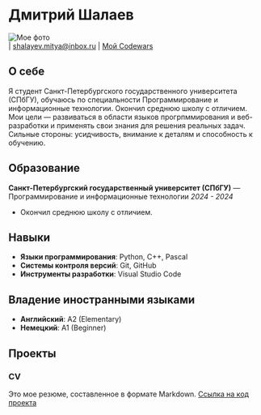 # Дмитрий Шалаев
![Мое фото](https://github.com/user-attachments/assets/d8ba13c7-4836-4e56-a999-d1a6b154cea8)  
| shalayev.mitya@inbox.ru | [Мой Codewars](https://www.codewars.com/users/Fitodmitry)

## О себе
Я студент Санкт-Петербургского государственного университета (СПбГУ), обучаюсь по специальности Программирование и информационные технологии.
Окончил среднюю школу с отличием. Мои цели — развиваться в области языков прогрпммирования и веб-разработки и применять свои знания для решения реальных задач. 
Сильные стороны: усидчивость, внимание к деталям и способность к обучению.

## Образование
**Санкт-Петербургский государственный университет (СПбГУ)** — Программирование и информационные технологии
*2024 - 2024*  
- Окончил среднюю школу с отличием.

## Навыки
- **Языки программирования**: Python, C++, Pascal
- **Системы контроля версий**: Git, GitHub
- **Инструменты разработки**: Visual Studio Code

## Владение иностранными языками
- **Английский**: A2 (Elementary)
- **Немецкий**: A1 (Beginner)

## Проекты
### CV
Это мое резюме, составленное в формате Markdown. [Ссылка на код проекта](https://github.com/FitoDmitry/amcp-cv)





